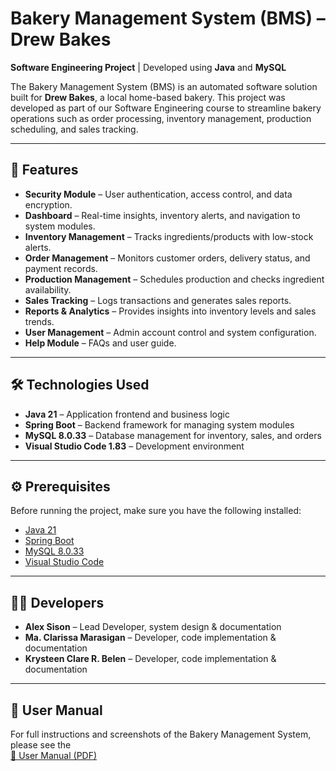 # Bakery Management System (BMS) – Drew Bakes

**Software Engineering Project** | Developed using **Java** and **MySQL**  

The Bakery Management System (BMS) is an automated software solution built for **Drew Bakes**, a local home-based bakery. This project was developed as part of our Software Engineering course to streamline bakery operations such as order processing, inventory management, production scheduling, and sales tracking.

---

## 📱 Features
- **Security Module** – User authentication, access control, and data encryption.  
- **Dashboard** – Real-time insights, inventory alerts, and navigation to system modules.  
- **Inventory Management** – Tracks ingredients/products with low-stock alerts.  
- **Order Management** – Monitors customer orders, delivery status, and payment records.  
- **Production Management** – Schedules production and checks ingredient availability.  
- **Sales Tracking** – Logs transactions and generates sales reports.  
- **Reports & Analytics** – Provides insights into inventory levels and sales trends.  
- **User Management** – Admin account control and system configuration.  
- **Help Module** – FAQs and user guide.  

---

## 🛠 Technologies Used
- **Java 21** – Application frontend and business logic  
- **Spring Boot** – Backend framework for managing system modules  
- **MySQL 8.0.33** – Database management for inventory, sales, and orders  
- **Visual Studio Code 1.83** – Development environment  

---

## ⚙️ Prerequisites
Before running the project, make sure you have the following installed:
- [Java 21](https://www.oracle.com/java/technologies/javase/jdk21-archive-downloads.html)  
- [Spring Boot](https://spring.io/projects/spring-boot)  
- [MySQL 8.0.33](https://dev.mysql.com/downloads/mysql/)  
- [Visual Studio Code](https://code.visualstudio.com/) 
---

## 👨‍💻 Developers
- **Alex Sison** – Lead Developer, system design & documentation  
- **Ma. Clarissa Marasigan** – Developer, code implementation & documentation  
- **Krysteen Clare R. Belen** – Developer, code implementation & documentation 

---

## 📖 User Manual
For full instructions and screenshots of the Bakery Management System, please see the  
[📄 User Manual (PDF)](src/main/resources/UserManual.pdf)
